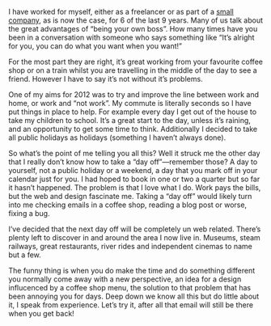 

I have worked for myself, either as a freelancer or as part of a [small
company](http://viewportindustries.com), as is now the case, for 6 of the last 9 years. Many of us talk about
the great advantages of “being your own boss”. How many times have you been in a conversation with
someone who says something like “It’s alright for you, you can do what you want when you
want!”

For the most part they are right, it’s great working from your favourite coffee shop or on a train
whilst you are travelling in the middle of the day to see a friend. However I have to say it’s not
without it’s problems.

One of my aims for 2012 was to try and improve the line between work and home, or work and “not
work”. My commute is literally seconds so I have put things in place to help. For example every day I
get out of the house to take my children to school. It’s a great start to the day, unless it’s
raining, and an opportunity to get some time to think. Additionally I decided to take all public holidays as
holidays (something I haven’t always done).

So what’s the point of me telling you all this? Well it struck me the other day that I really
don’t know how to take a “day off”—remember those? A day to yourself, not a public holiday
or a weekend, a day that you mark off in your calendar just for you. I had hoped to book in one or two a
quarter but so far it hasn’t happened. The problem is that I love what I do. Work pays the bills, but
the web and design fascinate me. Taking a “day off” would likely turn into me checking emails in a
coffee shop, reading a blog post or worse, fixing a bug.

I’ve decided that the next day off will be completely un web related. There’s plenty left to
discover in and around the area I now live in. Museums, steam railways, great restaurants, river rides and
independent cinemas to name but a few.

The funny thing is when you do make the time and do something different you normally come away with a new
perspective, an idea for a design influcenced by a coffee shop menu, the solution to that problem that has
been annoying you for days. Deep down we know all this but do little about it, I speak from experience.
Let’s try it, after all that email will still be there when you get back!